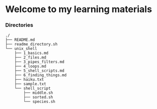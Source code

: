 # Welcome to my learning materials

### __Directories__
```
./
├── README.md
├── readme_directory.sh
└── unix_shell
    ├── 1_basics.md
    ├── 2_files.md
    ├── 3_pipes_filters.md
    ├── 4_loops.md
    ├── 5_shell_scripts.md
    ├── 6_finding_things.md
    ├── haiku.txt
    ├── sample.txt
    └── shell_script
        ├── middle.sh
        ├── sorted.sh
        └── species.sh

```
